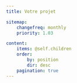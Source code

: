 ```yaml
---
title: Votre projet

sitemap:
    changefreq: monthly
    priority: 1.03

content:
    items: @self.children
    order:
        by: position
        dir: desc
    pagination: true
---
```

